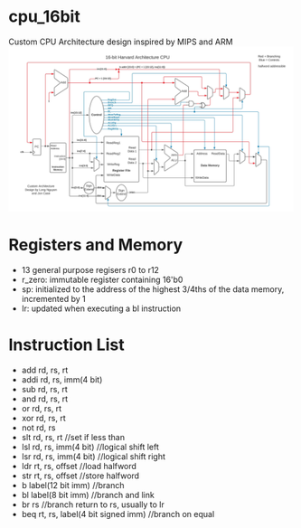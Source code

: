 # cpu_16bit
Custom CPU Architecture design inspired by MIPS and ARM
![alt text](https://github.com/lhn1703/cpu_16bit/blob/main/documentation/cpu_architecture.jpeg)

# Registers and Memory
- 13 general purpose regisers r0 to r12
- r_zero: immutable register containing 16'b0
- sp: initialized to the address of the highest 3/4ths of the data memory, incremented by 1
- lr: updated when executing a bl instruction

# Instruction List 
- add 	rd, rs, rt
- addi	rd, rs, imm(4 bit)
- sub  	rd, rs, rt
-	and	  rd, rs, rt
-	or	  rd, rs, rt
-	xor 	rd, rs, rt
-	not	  rd, rs
-	slt	  rd, rs, rt //set if less than
-	lsl	  rd, rs, imm(4 bit) //logical shift left
-	lsr	  rd, rs, imm(4 bit) //logical shift right
-	ldr	  rt, rs, offset //load halfword
-	str	  rt, rs, offset //store halfword
-	b	    label(12 bit imm) //branch
-	bl	  label(8 bit imm) //branch and link
-	br	  rs //branch return to rs, usually to lr
-	beq	  rt, rs, label(4 bit signed imm) //branch on equal
